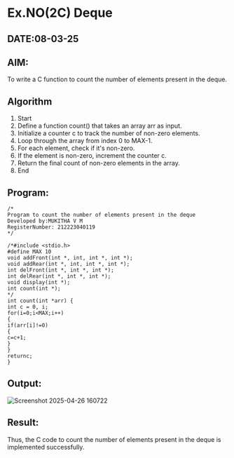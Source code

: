 # Ex.NO(2C) Deque
## DATE:08-03-25
## AIM:
To write a C function to count the number of elements present in the deque.

## Algorithm
1. Start
2. Define a function count() that takes an array arr as input.
3. Initialize a counter c to track the number of non-zero elements.
4. Loop through the array from index 0 to MAX-1.
5. For each element, check if it's non-zero.
6. If the element is non-zero, increment the counter c.
7. Return the final count of non-zero elements in the array.
8. End  
## Program:
```
/*
Program to count the number of elements present in the deque
Developed by:MUKITHA V M 
RegisterNumber: 212223040119
*/
```
```
/*#include <stdio.h>
#define MAX 10
void addFront(int *, int, int *, int *);
void addRear(int *, int, int *, int *);
int delFront(int *, int *, int *);
int delRear(int *, int *, int *);
void display(int *);
int count(int *);
*/
int count(int *arr) {
int c = 0, i;
for(i=0;i<MAX;i++)
{
if(arr[i]!=0)
{
c=c+1;
}
}
returnc;
}
```
## Output:
![Screenshot 2025-04-26 160722](https://github.com/user-attachments/assets/eda7dd98-a66b-4ec8-b7f1-f8a685a45dd0)

## Result:
Thus, the C code to count the number of elements present in the deque is implemented successfully.
